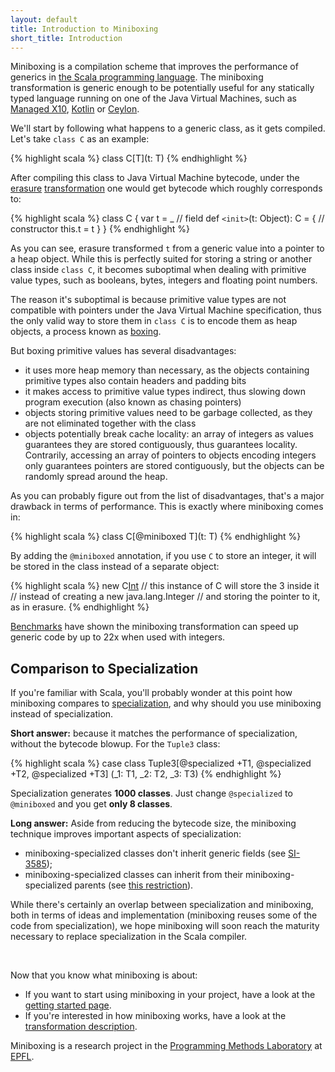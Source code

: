 ```yaml
---
layout: default
title: Introduction to Miniboxing
short_title: Introduction
---
```


Miniboxing is a compilation scheme that improves the performance of generics in [the Scala programming language](http://scala-lang.org). The miniboxing transformation is generic enough to be potentially useful for any statically typed language running on one of the Java Virtual Machines, such as [Managed X10](http://x10-lang.org), [Kotlin](http://kotlin.jetbrains.org/) or [Ceylon](http://ceylon-lang.org). 

We'll start by following what happens to a generic class, as it gets compiled. Let's take `class C` as an example:

{% highlight scala %}
 class C[T](t: T)
{% endhighlight %}

After compiling this class to Java Virtual Machine bytecode, under the [erasure](http://en.wikipedia.org/wiki/Type_erasure) [transformation](http://homepages.inf.ed.ac.uk/wadler/gj/) one would get bytecode which roughly corresponds to:

{% highlight scala %}
 class C {
   var t = _                      // field
   def `<init>`(t: Object): C = { // constructor
     this.t = t
   }
 }
{% endhighlight %}

As you can see, erasure transformed `t` from a generic value into a pointer to a heap object. While this is perfectly suited for storing a string or another class inside `class C`, it becomes suboptimal when dealing with primitive value types, such as booleans, bytes, integers and floating point numbers. 

The reason it's suboptimal is because primitive value types are not compatible with pointers under the Java Virtual Machine specification, thus the only valid way to store them in `class C` is to encode them as heap objects, a process known as [boxing](http://en.wikipedia.org/wiki/Object_type_%28object-oriented_programming%29#Boxing). 

But boxing primitive values has several disadvantages:
 * it uses more heap memory than necessary, as the objects containing primitive types also contain headers and padding bits
 * it makes access to primitive value types indirect, thus slowing down program execution (also known as chasing pointers)
 * objects storing primitive values need to be garbage collected, as they are not eliminated together with the class
 * objects potentially break cache locality: an array of integers as values guarantees they are stored contiguously, thus guarantees locality. Contrarily, accessing an array of pointers to objects encoding integers only guarantees pointers are stored contiguously, but the objects can be randomly spread around the heap.

As you can probably figure out from the list of disadvantages, that's a major drawback in terms of performance. This is exactly where miniboxing comes in:

{% highlight scala %}
 class C[@miniboxed T](t: T)
{% endhighlight %}

By adding the `@miniboxed` annotation, if you use `C` to store an integer, it will be stored in the class instead of a separate object:

{% highlight scala %}
 new C[Int](3) // this instance of C will store the 3 inside it
               // instead of creating a new java.lang.Integer
               // and storing the pointer to it, as in erasure.
{% endhighlight %}

[Benchmarks](benchmarks.html) have shown the miniboxing transformation can speed up generic code by up to 22x when used with integers.

## Comparison to Specialization

If you're familiar with Scala, you'll probably wonder at this point how miniboxing compares to [specialization](http://infoscience.epfl.ch/record/150134), and why should you use miniboxing instead of specialization.

**Short answer:** because it matches the performance of specialization, without the bytecode blowup. For the `Tuple3` class:

{% highlight scala %}
case class Tuple3[@specialized +T1, @specialized +T2, @specialized +T3]
                 (_1: T1, _2: T2, _3: T3)
{% endhighlight %}

Specialization generates **1000 classes**. Just change `@specialized` to `@miniboxed` and you get **only 8 classes**.

**Long answer:** Aside from reducing the bytecode size, the miniboxing technique improves important aspects of specialization:
 * miniboxing-specialized classes don't inherit generic fields (see [SI-3585](https://issues.scala-lang.org/browse/SI-3585));
 * miniboxing-specialized classes can inherit from their miniboxing-specialized parents (see [this restriction](https://github.com/scala/scala/blob/master/src/compiler/scala/tools/nsc/transform/SpecializeTypes.scala#L572)).

While there's certainly an overlap between specialization and miniboxing, both in terms of ideas and implementation (miniboxing reuses some of the code from specialization), we hope miniboxing will soon reach the maturity necessary to replace specialization in the Scala compiler.

<br/>

Now that you know what miniboxing is about:
 * If you want to start using miniboxing in your project, have a look at the [getting started page](getting-started.html).
 * If you're interested in how miniboxing works, have a look at the [transformation description](transformation.html).

Miniboxing is a research project in the [Programming Methods Laboratory](http://lamp.epfl.ch) at [EPFL](http://epfl.ch). 


